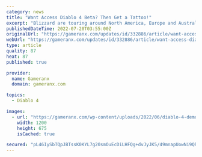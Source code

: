 ```yaml
---
category: news
title: "Want Access Diablo 4 Beta? Then Get a Tattoo!"
excerpt: "Blizzard are touring around North America, Europe and Australia offering free tattoos, digital copies of Diablo 4 as well as a access to the beta."
publishedDateTime: 2022-07-20T03:55:00Z
originalUrl: "https://gameranx.com/updates/id/332886/article/want-access-diablo-4-beta-then-get-a-tattoo/"
webUrl: "https://gameranx.com/updates/id/332886/article/want-access-diablo-4-beta-then-get-a-tattoo/"
type: article
quality: 87
heat: 87
published: true

provider:
  name: Gameranx
  domain: gameranx.com

topics:
  - Diablo 4

images:
  - url: "https://gameranx.com/wp-content/uploads/2022/06/diablo-4-demon.jpg"
    width: 1200
    height: 675
    isCached: true

secured: "pL46IySbTQpJBTssK0KYL7g20smOuEcDiLHFQg+dvJyJK5/49mnapUowNi9Qh6u2BexaXgS8JCan1N/FHXMNZQfcyo36Ya6GbUvgK5TSEqbokJqf5qGG4OF7jguEZNxNzeM9dNd4OZf380iChfDyL+E6Rq8rvZBeN7KV5lShPezzOYnE8PJUshpUgvOQF0pgNI/f8grx66LgL3pxVqcXdB9jRp/G1szaYPEAOvRySB6JIxw70JHoPuLq4SlURTI4RtxmMaySN/LQtW4xO5BZUH+bv71NOoOTcyBCYwjm1QmBwYSp2W0BaiTwdM/FJggeBYUCWkMou1V+8h96RrXGxo95r+6GbguAkJ24gOGHZBI=;W/XLOrgefJiwbFqUHBAvvQ=="
---
```


